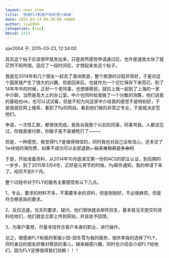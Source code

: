 ```yaml
---
layout: news_item
title: '感谢FLY和客户田冬雪小妹妹'
date: 2015-03-23 09:38:00 +0800
author: sjw2004
categories: [say]
bbsid: 2313
---
```


sjw2004 于: 2015-03-23, 12:34:00

其实这个帖子应该很早就发出来，只是突然感觉申请通过后，也许是速度太快了就茫然不知所措，适应了一段时间后，才想起来发这个帖子。

我是在2014年和几个朋友一起去了澳洲旅游，整个旅游的过程非常好，于是对这个国家就产生了很大的兴趣，但是回来后，也就作为一个记忆保存下来而已，到了14年年中的时候，正好一个老同事，也想做移民，就拉上我一起到了上海的一家中介聊。当然是高大上的办公室，中介也同时给我做了一个分数的测算，他们说我的基础也ok，也可以试试看，但是不知为何这家中介给我的感觉不是特别好，于是我就在网上搜索，看到了fly的网站，看到他们做的非常之专业，于是就决定签他们。

申请，一次性汇款，都很快完成，我告诉我那个以前的同事，同事骂我，人都没见过，你就直接付款，你脑子是不是被枪打了~~~~

但是，一种感觉，我觉得FLY是值得相信的，同时我也对自己没有信心，还多交了1w块钱的保险费，如果不成功可以全部退款~~~~，后来发现真是多余的~~~~

于是，开始准备资料，从2014年10月底递交第一份的ACS的职业认证，到后期的一步步，到了2015年3月4号，正好是元宵节的时候，fly邮件通知，我的申请下来了。经历不到5个月。

整个过程中对于FLY的服务主要感悟有以下几点。

1，专业，要求的材料不多，不需要多余的资料，但是刚刚好，不必很麻烦，但是符合移民局的要求。

2，反应迅速，当天的要求，疑问，他们很快就会邮件回复，基本我当天提交的资料给他们，他们就会立即上传到网站，并且给予回馈。

3，为客户着想，尽量寻找符合客户本身的职业，进行操作。

总之，很感谢FLY和我的客服小田-田冬雪为我的服务，很庆幸我的选择了FLY，同时身边的朋友好像对移民的事儿，越来越感兴趣，同时也介绍会介绍FLY给他们，因为FLY足够值得我们信赖！！！
